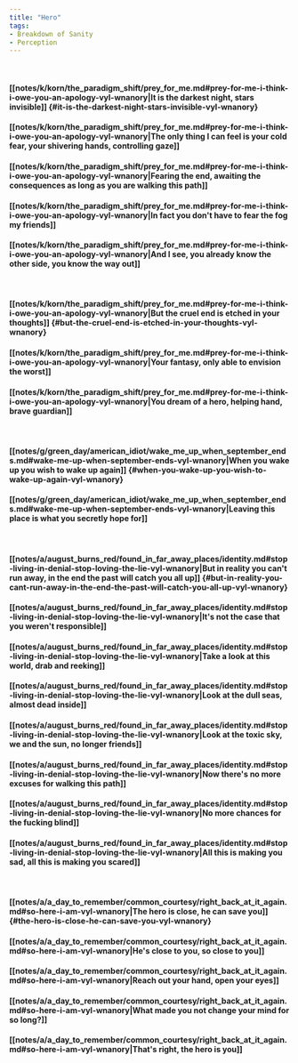 ```yaml
---
title: "Hero"
tags:
- Breakdown of Sanity
- Perception
---
```

&nbsp;
#### [[notes/k/korn/the_paradigm_shift/prey_for_me.md#prey-for-me-i-think-i-owe-you-an-apology-vyl-wnanory|It is the darkest night, stars invisible]] {#it-is-the-darkest-night-stars-invisible-vyl-wnanory}
#### [[notes/k/korn/the_paradigm_shift/prey_for_me.md#prey-for-me-i-think-i-owe-you-an-apology-vyl-wnanory|The only thing I can feel is your cold fear, your shivering hands, controlling gaze]]
#### [[notes/k/korn/the_paradigm_shift/prey_for_me.md#prey-for-me-i-think-i-owe-you-an-apology-vyl-wnanory|Fearing the end, awaiting the consequences as long as you are walking this path]]
#### [[notes/k/korn/the_paradigm_shift/prey_for_me.md#prey-for-me-i-think-i-owe-you-an-apology-vyl-wnanory|In fact you don't have to fear the fog my friends]]
#### [[notes/k/korn/the_paradigm_shift/prey_for_me.md#prey-for-me-i-think-i-owe-you-an-apology-vyl-wnanory|And I see, you already know the other side, you know the way out]]
&nbsp;
#### [[notes/k/korn/the_paradigm_shift/prey_for_me.md#prey-for-me-i-think-i-owe-you-an-apology-vyl-wnanory|But the cruel end is etched in your thoughts]] {#but-the-cruel-end-is-etched-in-your-thoughts-vyl-wnanory}
#### [[notes/k/korn/the_paradigm_shift/prey_for_me.md#prey-for-me-i-think-i-owe-you-an-apology-vyl-wnanory|Your fantasy, only able to envision the worst]]
#### [[notes/k/korn/the_paradigm_shift/prey_for_me.md#prey-for-me-i-think-i-owe-you-an-apology-vyl-wnanory|You dream of a hero, helping hand, brave guardian]]
&nbsp;
#### [[notes/g/green_day/american_idiot/wake_me_up_when_september_ends.md#wake-me-up-when-september-ends-vyl-wnanory|When you wake up you wish to wake up again]] {#when-you-wake-up-you-wish-to-wake-up-again-vyl-wnanory}
#### [[notes/g/green_day/american_idiot/wake_me_up_when_september_ends.md#wake-me-up-when-september-ends-vyl-wnanory|Leaving this place is what you secretly hope for]]
&nbsp;
#### [[notes/a/august_burns_red/found_in_far_away_places/identity.md#stop-living-in-denial-stop-loving-the-lie-vyl-wnanory|But in reality you can't run away, in the end the past will catch you all up]] {#but-in-reality-you-cant-run-away-in-the-end-the-past-will-catch-you-all-up-vyl-wnanory}
#### [[notes/a/august_burns_red/found_in_far_away_places/identity.md#stop-living-in-denial-stop-loving-the-lie-vyl-wnanory|It's not the case that you weren't responsible]]
#### [[notes/a/august_burns_red/found_in_far_away_places/identity.md#stop-living-in-denial-stop-loving-the-lie-vyl-wnanory|Take a look at this world, drab and reeking]]
#### [[notes/a/august_burns_red/found_in_far_away_places/identity.md#stop-living-in-denial-stop-loving-the-lie-vyl-wnanory|Look at the dull seas, almost dead inside]]
#### [[notes/a/august_burns_red/found_in_far_away_places/identity.md#stop-living-in-denial-stop-loving-the-lie-vyl-wnanory|Look at the toxic sky, we and the sun, no longer friends]]
#### [[notes/a/august_burns_red/found_in_far_away_places/identity.md#stop-living-in-denial-stop-loving-the-lie-vyl-wnanory|Now there's no more excuses for walking this path]]
#### [[notes/a/august_burns_red/found_in_far_away_places/identity.md#stop-living-in-denial-stop-loving-the-lie-vyl-wnanory|No more chances for the fucking blind]]
#### [[notes/a/august_burns_red/found_in_far_away_places/identity.md#stop-living-in-denial-stop-loving-the-lie-vyl-wnanory|All this is making you sad, all this is making you scared]]
&nbsp;
#### [[notes/a/a_day_to_remember/common_courtesy/right_back_at_it_again.md#so-here-i-am-vyl-wnanory|The hero is close, he can save you]] {#the-hero-is-close-he-can-save-you-vyl-wnanory}
#### [[notes/a/a_day_to_remember/common_courtesy/right_back_at_it_again.md#so-here-i-am-vyl-wnanory|He's close to you, so close to you]]
#### [[notes/a/a_day_to_remember/common_courtesy/right_back_at_it_again.md#so-here-i-am-vyl-wnanory|Reach out your hand, open your eyes]]
#### [[notes/a/a_day_to_remember/common_courtesy/right_back_at_it_again.md#so-here-i-am-vyl-wnanory|What made you not change your mind for so long?]]
#### [[notes/a/a_day_to_remember/common_courtesy/right_back_at_it_again.md#so-here-i-am-vyl-wnanory|That's right, the hero is you]]
